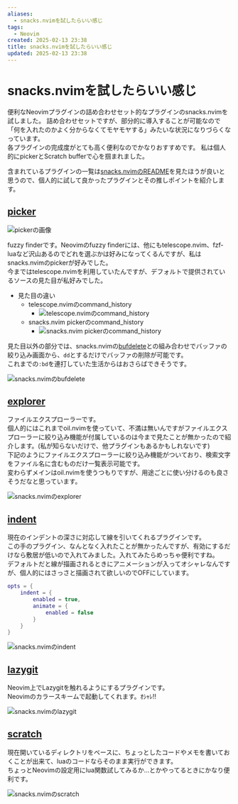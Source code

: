 ```yaml
---
aliases:
  - snacks.nvimを試したらいい感じ
tags:
  - Neovim
created: 2025-02-13 23:38
title: snacks.nvimを試したらいい感じ
updated: 2025-02-13 23:38
---
```


# snacks.nvimを試したらいい感じ

便利なNeovimプラグインの詰め合わせセット的なプラグインのsnacks.nvimを試しました。
詰め合わせセットですが、部分的に導入することが可能なので「何を入れたのかよく分からなくてモヤモヤする」みたいな状況になりづらくなっています。  
各プラグインの完成度がとても高く便利なのでかなりおすすめです。
私は個人的にpickerとScratch bufferで心を掴まれました。

含まれているプラグインの一覧は[snacks.nvimのREADME](https://github.com/folke/snacks.nvim)を見たほうが良いと思うので、個人的に試して良かったプラグインとその推しポイントを紹介します。

## [picker](https://github.com/folke/snacks.nvim/blob/main/docs/picker.md)

![pickerの画像](https://gyazo.com/639a3c1cf01260d97d8f2837e563fbc9.jpeg)

fuzzy finderです。Neovimのfuzzy finderには、他にもtelescope.nvim、fzf-luaなど沢山あるのでどれを選ぶかは好みになってくるんですが、私はsnacks.nvimのpickerが好みでした。  
今まではtelescope.nvimを利用していたんですが、デフォルトで提供されているソースの見た目が私好みでした。  

- 見た目の違い
    - telescope.nvimのcommand_history
        - ![telescope.nvimのcommand_history](https://gyazo.com/950d534520951ef64497fff3f8eb3de0.jpeg)
    - snacks.nvim pickerのcommand_history
        - ![snacks.nvim pickerのcommand_history](https://gyazo.com/8961a742d06f8d4dab73f1f37bb9925c.jpeg)

見た目以外の部分では、snacks.nvimの[bufdelete](https://github.com/folke/snacks.nvim/blob/main/docs/bufdelete.md)との組み合わせでバッファの絞り込み画面から、`dd`とするだけでバッファの削除が可能です。  
これまでの`:bd`を連打していた生活からはおさらばできそうです。

![snacks.nvimのbufdelete](https://i.gyazo.com/d3204992c64085056a82269571c5e336.gif)


## [explorer](https://github.com/folke/snacks.nvim/blob/main/docs/explorer.md)

ファイルエクスプローラーです。  
個人的にはこれまでoil.nvimを使っていて、不満は無いんですがファイルエクスプローラーに絞り込み機能が付属しているのは今まで見たことが無かったので紹介します。(私が知らないだけで、他プラグインもあるかもしれないです)  
下記のようにファイルエクスプローラーに絞り込み機能がついており、検索文字をファイル名に含むものだけ一覧表示可能です。  
変わらずメインはoil.nvimを使うつもりですが、用途ごとに使い分けるのも良さそうだなと思っています。

![snacks.nvimのexplorer](https://gyazo.com/32d0cb1e95d6101669b209e21f114a61.jpeg)

## [indent](https://github.com/folke/snacks.nvim/blob/main/docs/indent.md)

現在のインデントの深さに対応して線を引いてくれるプラグインです。  
この手のプラグイン、なんとなく入れたことが無かったんですが、有効にするだけなら敷居が低いので入れてみました。入れてみたらめっちゃ便利ですね。  
デフォルトだと線が描画されるときにアニメーションが入ってオシャレなんですが、個人的にはさっさと描画されて欲しいのでOFFにしています。

```lua
opts = {
    indent = {
        enabled = true,
        animate = {
            enabled = false
        }
    }
}
```

![snacks.nvimのindent](https://gyazo.com/1968dd50e22f6c05f19638bcd4b04f24.jpeg)

## [lazygit](https://github.com/folke/snacks.nvim/blob/main/docs/lazygit.md)

Neovim上でLazygitを触れるようにするプラグインです。  
Neovimのカラースキームで起動してくれます。ｵｼｬﾚ!!

![snacks.nvimのlazygit](https://gyazo.com/b3d361058206c578c863e3ef5fca2d7d.jpeg)

## [scratch](https://github.com/folke/snacks.nvim/blob/main/docs/scratch.md)

現在開いているディレクトリをベースに、ちょっとしたコードやメモを書いておくことが出来て、luaのコードならそのまま実行ができます。  
ちょっとNeovimの設定用にlua関数試してみるか...とかやってるときにかなり便利です。

![snacks.nvimのscratch](https://gyazo.com/b90c07663e5023053341a96f90a12c32.jpeg)


